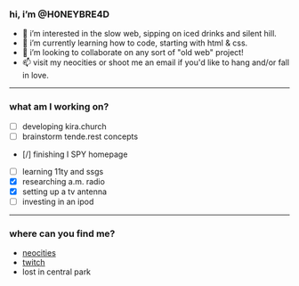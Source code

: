 
### hi, i’m @H0NEYBRE4D

- 👀 i’m interested in the slow web, sipping on iced drinks and silent hill.
- 🌱 i’m currently learning how to code, starting with html & css. 
- 💞️ i’m looking to collaborate on any sort of "old web" project!
- 📫 visit my neocities or shoot me an email if you'd like to hang and/or fall in love.

---

### what am I working on?

- [ ] developing kira.church
- [ ] brainstorm tende.rest concepts
- [/] finishing I SPY homepage
- [ ] learning 11ty and ssgs
- [x] researching a.m. radio
- [x] setting up a tv antenna
- [ ] investing in an ipod

---

### where can you find me?
- [neocities](https://www.honeybread.neocities.org)
- [twitch](https://twitch.tv/h0neybre4d)
- lost in central park

<!---
H0NEYBRE4D/H0NEYBRE4D is a ✨ special ✨ repository because its `README.md` (this file) appears on your GitHub profile.
You can click the Preview link to take a look at your changes.
--->
